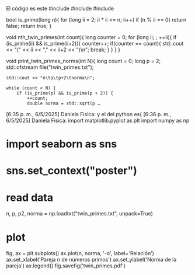 El código es este
#include <iostream>
#include <cmath>
#include <fstream>

bool is_prime(long n){
    for (long ii = 2; ii * ii <= n; ii++)
    if (n % ii == 0) return false;
    return true;
}

void nth_twin_primes(int count){
    long counter = 0;
    for (long ii; ; ++ii){
        if (is_prime(ii) && is_prime(ii+2)){
            counter++;
            if(counter == count){
                std::cout << "(" << ii << "," << ii+2 << ")\n";
                break;
            }
        }
    }
}

void print_twin_primes_norms(int N){
    long count = 0;
    long p = 2;
    std::ofstream file("twin_primes.txt");

    std::cout << "n\tp\tp+2\tnorma\n";

    while (count < N) {
        if (is_prime(p) && is_prime(p + 2)) {
            ++count;
            double norma = std::sqrt(p …
[6:35 p. m., 6/5/2025] Daniela Fisica: y el del python es{
[6:36 p. m., 6/5/2025] Daniela Fisica: import matplotlib.pyplot as plt
import numpy as np
# import seaborn as sns
# sns.set_context("poster")

# read data
n, p, p2, norma = np.loadtxt("twin_primes.txt", unpack=True)

# plot 
fig, ax = plt.subplots()
ax.plot(n, norma, '-o', label='Relación')
ax.set_xlabel('Pareja n de números primos')
ax.set_ylabel('Norma de la pareja')
ax.legend()
fig.savefig('twin_primes.pdf')
